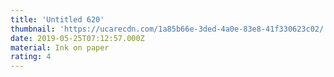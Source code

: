 ```yaml
---
title: 'Untitled 620'
thumbnail: 'https://ucarecdn.com/1a85b66e-3ded-4a0e-83e8-41f330623c02/'
date: 2019-05-25T07:12:57.000Z
material: Ink on paper
rating: 4
---
```

